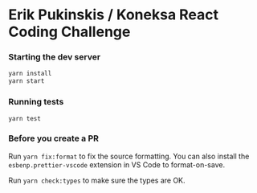 # Erik Pukinskis / Koneksa React Coding Challenge

### Starting the dev server

```sh
yarn install
yarn start
```

### Running tests

```
yarn test
```

### Before you create a PR

Run `yarn fix:format` to fix the source formatting. You can also install the `esbenp.prettier-vscode` extension in VS Code to format-on-save.

Run `yarn check:types` to make sure the types are OK.
